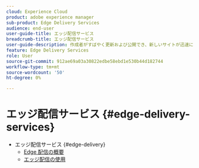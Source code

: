 ```yaml
---
cloud: Experience Cloud
product: adobe experience manager
sub-product: Edge Delivery Services
audience: end-user
user-guide-title: エッジ配信サービス
breadcrumb-title: エッジ配信サービス
user-guide-description: 作成者がすばやく更新および公開でき、新しいサイトが迅速に起動する、迅速な開発環境を可能にする、合成可能な一連のサービスである Edge Delivery Services の詳細を説明します。
feature: Edge Delivery Services
role: User
source-git-commit: 912ae69a03a30822edbe58ebd1e530b44d182744
workflow-type: tm+mt
source-wordcount: '50'
ht-degree: 0%

---
```



# エッジ配信サービス {#edge-delivery-services}

+ エッジ配信サービス {#edge-delivery}
   + [Edge 配信の概要](/help/edge/overview.md)
   + [エッジ配信の使用](/help/edge/using.md)
